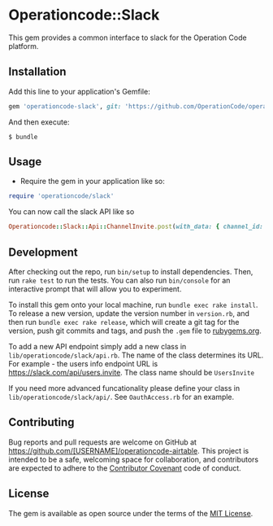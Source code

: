 # Operationcode::Slack

This gem provides a common interface to slack for the Operation Code platform.

## Installation

Add this line to your application's Gemfile:

```ruby
gem 'operationcode-slack', git: 'https://github.com/OperationCode/operationcode-slack'
```

And then execute:

    $ bundle

## Usage

* Require the gem in your application like so:
```ruby
require 'operationcode/slack'
```

You can now call the slack API like so

```ruby
Operationcode::Slack::Api::ChannelInvite.post(with_data: { channel_id: '1234', user: 'ID1234' })
```

## Development

After checking out the repo, run `bin/setup` to install dependencies. Then, run `rake test` to run the tests. You can also run `bin/console` for an interactive prompt that will allow you to experiment.

To install this gem onto your local machine, run `bundle exec rake install`. To release a new version, update the version number in `version.rb`, and then run `bundle exec rake release`, which will create a git tag for the version, push git commits and tags, and push the `.gem` file to [rubygems.org](https://rubygems.org).

To add a new API endpoint simply add a new class in ```lib/operationcode/slack/api.rb```. The name of the class determines its URL.
For example - the users info endpoint URL is https://slack.com/api/users.invite. The class name should be ```UsersInvite```

If you need more advanced funcationality please define your class in ```lib/operationcode/slack/api/```. See ```OauthAccess.rb``` for an example.

## Contributing

Bug reports and pull requests are welcome on GitHub at https://github.com/[USERNAME]/operationcode-airtable. This project is intended to be a safe, welcoming space for collaboration, and contributors are expected to adhere to the [Contributor Covenant](http://contributor-covenant.org) code of conduct.


## License

The gem is available as open source under the terms of the [MIT License](http://opensource.org/licenses/MIT).


